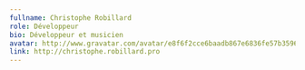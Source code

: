 ```yaml
---
fullname: Christophe Robillard
role: Développeur
bio: Développeur et musicien
avatar: http://www.gravatar.com/avatar/e8f6f2cce6baadb867e6836fe57b3596?s=512
link: http://christophe.robillard.pro
---
```

